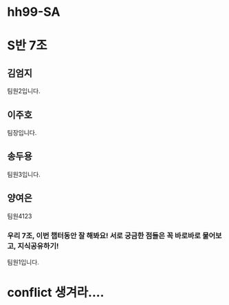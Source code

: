 # hh99-SA

# S반 7조

## 김엄지
팀원2입니다.

## 이주호
팀장입니다.

## 송두용
팀원3입니다.

## 양여은
팀원4123

### 우리 7조, 이번 챕터동안 잘 해봐요! 서로 궁금한 점들은 꼭 바로바로 물어보고, 지식공유하기!
팀원1입니다.

# conflict 생겨라....